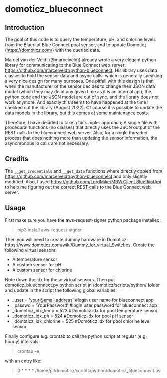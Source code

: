 # domoticz_blueconnect

## Introduction

The goal of this code is to query the temperature, pH, and chlorine levels from the Blueriiot Blue Connect pool sensor, and to update Domoticz (https://domoticz.com/) with the queried data.

Marcel van der Veldt (@marcelveldt) already wrote a very elegant python library for communicating to the Blue Connect web server: https://github.com/marcelveldt/python-blueconnect. His library uses data classes to hold the sensor data and async calls, which is generally speaking a very nice design for many purposes. One pitfall with this design is that when the manufacturer of the sensor decides to change their JSON data model (which they may do at any given time as it is an internal api), the python code and the JSON model are out of sync, and the library does not work anymore. And exactly this seems to have happened at the time I checked out the library (August 2022). Of course it is possible to update the data models in the library, but this comes at some maintenance costs.

Therefore, I have decided to take a far simpler approach; A single file with procedural functions (no classes) that directly uses the JSON output of the REST calls to the blueconnect web server. Also, for a single threaded process that does nothing more than updating the sensor information, the asynchronous io calls are not necessary.

## Credits

The `__get_credentials` and `__get_data` functions where directly copied from https://github.com/marcelveldt/python-blueconnect and only slightly modified. Also, I used https://github.com/LordMike/MBW.Client.BlueRiiotApi to help me figuring out the correct REST calls to the Blue Connect web server.

## Usage

First make sure you have the aws-request-signer python package installed:
> pip3 install aws-request-signer

Then you will need to create dummy hardware in Domoticz: https://www.domoticz.com/wiki/Dummy_for_virtual_Switches.
Create the following virtual sensors:
- A temperature sensor
- A custom sensor for pH
- A custom sensor for chlorine

Note down the idx for these virtual sensors. Then put domoticz_blueconnect.py python script in /domoticz/scripts/python/ folder and update in the script the following global variables:
- _user = 'your@email.address' #login user name for blueconnect app
- _passwd = 'YourPassword' #login user password for blueconnect app
- _domoticz_idx_temp = 523 #Domoticz idx for pool temperature sensor
- _domoticz_idx_ph = 524 #Domoticz idx for pool pH sensor
- _domoticz_idx_chlorine = 525 #Domoticz idx for pool chlorine level sensor

Finally configure e.g. crontab to call the python script at regular (e.g. hourly) intervals:
> crontab -e

with an entry like:
> 0 * * * * /home/pi/domoticz/scripts/python/domoticz_blueconnect.py

